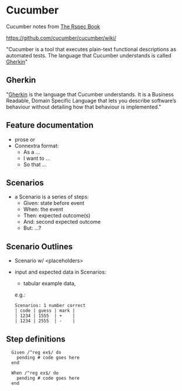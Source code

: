 # Cucumber

Cucumber notes from [The Rspec Book](http://pragprog.com/book/achbd/the-rspec-book)


<https://github.com/cucumber/cucumber/wiki/>

"Cucumber is a tool that executes plain-text functional descriptions as automated tests. The language that Cucumber understands is called [Gherkin](https://github.com/cucumber/cucumber/wiki/Gherkin)"

## Gherkin

"[Gherkin](https://github.com/cucumber/cucumber/wiki/Gherkin) is the language that Cucumber understands. It is a Business Readable, Domain Specific Language that lets you describe software’s behaviour without detailing how that behaviour is implemented."

## Feature documentation

  - prose or
  - Connextra format:
    - As a ...
    - I want to ...
    - So that ...

## Scenarios

- a Scenario is a series of steps:
  - Given: state before event
  - When: the event
  - Then: expected outcome(s)
  - And: second expected outcome
  - But: ...?

## Scenario Outlines
- Scenario w/ &lt;placeholders&gt;
- input and expected data in Scenarios:
  - tabular example data,

  e.g.:

      Scenarios: 1 number correct
      | code | guess | mark |
      | 1234 | 1555  | +    |
      | 1234 | 2555  | -    |

## Step definitions

      Given /^reg ex$/ do
        pending # code goes here
      end

      When /^reg ex$/ do
        pending # code goes here
      end


